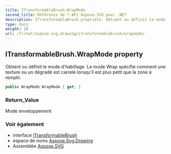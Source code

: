 ```yaml
---
title: ITransformableBrush.WrapMode
second_title: Référence de l'API Aspose.SVG pour .NET
description: ITransformableBrush propriété. Obtient ou définit le mode dhabillage. Le mode Wrap spécifie comment une texture ou un dégradé est carrelé lorsquil est plus petit que la zone à remplir.
type: docs
weight: 20
url: /fr/net/aspose.svg.drawing/itransformablebrush/wrapmode/
---
```

## ITransformableBrush.WrapMode property

Obtient ou définit le mode d'habillage. Le mode Wrap spécifie comment une texture ou un dégradé est carrelé lorsqu'il est plus petit que la zone à remplir.

```csharp
public WrapMode WrapMode { get; }
```

### Return_Value

Mode enveloppement

### Voir également

* interface [ITransformableBrush](../)
* espace de noms [Aspose.Svg.Drawing](../../itransformablebrush/)
* Assemblée [Aspose.SVG](../../../)


